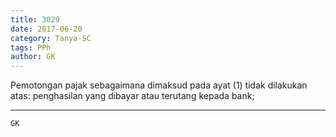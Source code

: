 ```yaml
---
title: 3029
date: 2017-06-20
category: Tanya-SC
tags: PPh
author: GK
---
```


Pemotongan pajak sebagaimana dimaksud pada ayat (1) tidak dilakukan atas: penghasilan yang dibayar atau terutang kepada bank;

---



`GK`
